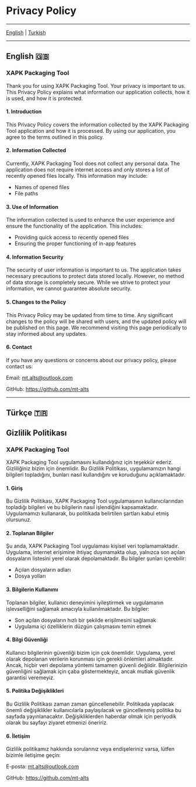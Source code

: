 # Privacy Policy
---

[English](#english) | [Turkish](#turkish)

---

## English :uk:

### XAPK Packaging Tool

Thank you for using XAPK Packaging Tool. Your privacy is important to us. This Privacy Policy explains what information our application collects, how it is used, and how it is protected.

#### 1. Introduction
This Privacy Policy covers the information collected by the XAPK Packaging Tool application and how it is processed. By using our application, you agree to the terms outlined in this policy.

#### 2. Information Collected
Currently, XAPK Packaging Tool does not collect any personal data. The application does not require internet access and only stores a list of recently opened files locally. This information may include:

* Names of opened files
* File paths
#### 3. Use of Information
The information collected is used to enhance the user experience and ensure the functionality of the application. This includes:

* Providing quick access to recently opened files
* Ensuring the proper functioning of in-app features
#### 4. Information Security
The security of user information is important to us. The application takes necessary precautions to protect data stored locally. However, no method of data storage is completely secure. While we strive to protect your information, we cannot guarantee absolute security.

#### 5. Changes to the Policy
This Privacy Policy may be updated from time to time. Any significant changes to the policy will be shared with users, and the updated policy will be published on this page. We recommend visiting this page periodically to stay informed about any updates.

#### 6. Contact
If you have any questions or concerns about our privacy policy, please contact us:

Email: mt.alts@outlook.com

GitHub: https://github.com/mt-alts

---

## Türkçe :tr:

## Gizlilik Politikası
### XAPK Packaging Tool

XAPK Packaging Tool uygulamasını kullandığınız için teşekkür ederiz. Gizliliğiniz bizim için önemlidir. Bu Gizlilik Politikası, uygulamamızın hangi bilgileri topladığını, bunları nasıl kullandığını ve koruduğunu açıklamaktadır.

#### 1. Giriş
Bu Gizlilik Politikası, XAPK Packaging Tool uygulamasının kullanıcılarından topladığı bilgileri ve bu bilgilerin nasıl işlendiğini kapsamaktadır. Uygulamamızı kullanarak, bu politikada belirtilen şartları kabul etmiş olursunuz.

#### 2. Toplanan Bilgiler
Şu anda, XAPK Packaging Tool uygulaması kişisel veri toplamamaktadır. Uygulama, internet erişimine ihtiyaç duymamakta olup, yalnızca son açılan dosyaların listesini yerel olarak depolamaktadır. Bu bilgiler şunları içerebilir:

* Açılan dosyaların adları
* Dosya yolları
#### 3. Bilgilerin Kullanımı
Toplanan bilgiler, kullanıcı deneyimini iyileştirmek ve uygulamanın işlevselliğini sağlamak amacıyla kullanılmaktadır. Bu bilgiler:

* Son açılan dosyaların hızlı bir şekilde erişilmesini sağlamak
* Uygulama içi özelliklerin düzgün çalışmasını temin etmek
#### 4. Bilgi Güvenliği
Kullanıcı bilgilerinin güvenliği bizim için çok önemlidir. Uygulama, yerel olarak depolanan verilerin korunması için gerekli önlemleri almaktadır. Ancak, hiçbir veri depolama yöntemi tamamen güvenli değildir. Bilgilerinizin güvenliğini sağlamak için çaba göstermekteyiz, ancak mutlak güvenlik garantisi veremeyiz.

#### 5. Politika Değişiklikleri
Bu Gizlilik Politikası zaman zaman güncellenebilir. Politikada yapılacak önemli değişiklikler kullanıcılarla paylaşılacak ve güncellenmiş politika bu sayfada yayınlanacaktır. Değişikliklerden haberdar olmak için periyodik olarak bu sayfayı ziyaret etmenizi öneririz.

#### 6. İletişim
Gizlilik politikamız hakkında sorularınız veya endişeleriniz varsa, lütfen bizimle iletişime geçin:

E-posta: mt.alts@outlook.com

GitHub: https://github.com/mt-alts
